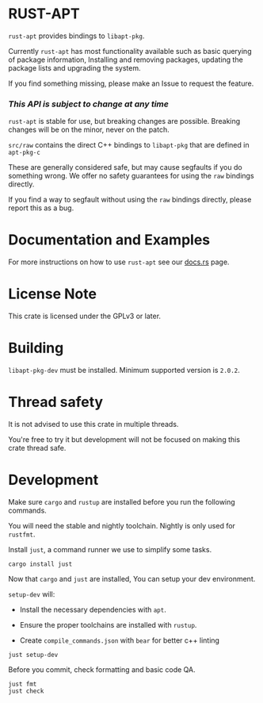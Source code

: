 # RUST-APT

`rust-apt` provides bindings to `libapt-pkg`.

Currently `rust-apt` has most functionality available such as basic querying of package information,
Installing and removing packages, updating the package lists and upgrading the system.

If you find something missing, please make an Issue to request the feature.

### *This API is subject to change at any time*

`rust-apt` is stable for use, but breaking changes are possible.
Breaking changes will be on the minor, never on the patch.

`src/raw` contains the direct C++ bindings to `libapt-pkg` that are defined in `apt-pkg-c`

These are generally considered safe, but may cause segfaults if you do something wrong.
We offer no safety guarantees for using the `raw` bindings directly.

If you find a way to segfault without using the `raw` bindings directly, please report this as a bug.

# Documentation and Examples

For more instructions on how to use `rust-apt` see our [docs.rs](https://docs.rs/rust-apt/latest/rust_apt) page.

# License Note

This crate is licensed under the GPLv3 or later.

# Building

`libapt-pkg-dev` must be installed. Minimum supported version is `2.0.2`.

# Thread safety

It is not advised to use this crate in multiple threads.

You're free to try it but development will not be focused on making this crate thread safe.

# Development

Make sure `cargo` and `rustup` are installed before you run the following commands.

You will need the stable and nightly toolchain. Nightly is only used for `rustfmt`.

Install `just`, a command runner we use to simplify some tasks.

```console
cargo install just
```

Now that `cargo` and `just` are installed, You can setup your dev environment.

`setup-dev` will:

* Install the necessary dependencies with `apt`.

* Ensure the proper toolchains are installed with `rustup`.

* Create `compile_commands.json` with `bear` for better c++ linting

```console
just setup-dev
```

Before you commit, check formatting and basic code QA.

```console
just fmt
just check
```
